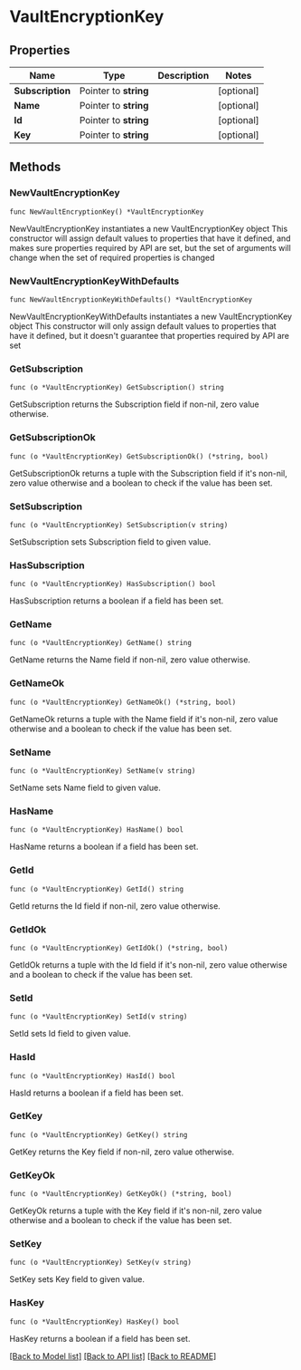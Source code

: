 # VaultEncryptionKey

## Properties

Name | Type | Description | Notes
------------ | ------------- | ------------- | -------------
**Subscription** | Pointer to **string** |  | [optional] 
**Name** | Pointer to **string** |  | [optional] 
**Id** | Pointer to **string** |  | [optional] 
**Key** | Pointer to **string** |  | [optional] 

## Methods

### NewVaultEncryptionKey

`func NewVaultEncryptionKey() *VaultEncryptionKey`

NewVaultEncryptionKey instantiates a new VaultEncryptionKey object
This constructor will assign default values to properties that have it defined,
and makes sure properties required by API are set, but the set of arguments
will change when the set of required properties is changed

### NewVaultEncryptionKeyWithDefaults

`func NewVaultEncryptionKeyWithDefaults() *VaultEncryptionKey`

NewVaultEncryptionKeyWithDefaults instantiates a new VaultEncryptionKey object
This constructor will only assign default values to properties that have it defined,
but it doesn't guarantee that properties required by API are set

### GetSubscription

`func (o *VaultEncryptionKey) GetSubscription() string`

GetSubscription returns the Subscription field if non-nil, zero value otherwise.

### GetSubscriptionOk

`func (o *VaultEncryptionKey) GetSubscriptionOk() (*string, bool)`

GetSubscriptionOk returns a tuple with the Subscription field if it's non-nil, zero value otherwise
and a boolean to check if the value has been set.

### SetSubscription

`func (o *VaultEncryptionKey) SetSubscription(v string)`

SetSubscription sets Subscription field to given value.

### HasSubscription

`func (o *VaultEncryptionKey) HasSubscription() bool`

HasSubscription returns a boolean if a field has been set.

### GetName

`func (o *VaultEncryptionKey) GetName() string`

GetName returns the Name field if non-nil, zero value otherwise.

### GetNameOk

`func (o *VaultEncryptionKey) GetNameOk() (*string, bool)`

GetNameOk returns a tuple with the Name field if it's non-nil, zero value otherwise
and a boolean to check if the value has been set.

### SetName

`func (o *VaultEncryptionKey) SetName(v string)`

SetName sets Name field to given value.

### HasName

`func (o *VaultEncryptionKey) HasName() bool`

HasName returns a boolean if a field has been set.

### GetId

`func (o *VaultEncryptionKey) GetId() string`

GetId returns the Id field if non-nil, zero value otherwise.

### GetIdOk

`func (o *VaultEncryptionKey) GetIdOk() (*string, bool)`

GetIdOk returns a tuple with the Id field if it's non-nil, zero value otherwise
and a boolean to check if the value has been set.

### SetId

`func (o *VaultEncryptionKey) SetId(v string)`

SetId sets Id field to given value.

### HasId

`func (o *VaultEncryptionKey) HasId() bool`

HasId returns a boolean if a field has been set.

### GetKey

`func (o *VaultEncryptionKey) GetKey() string`

GetKey returns the Key field if non-nil, zero value otherwise.

### GetKeyOk

`func (o *VaultEncryptionKey) GetKeyOk() (*string, bool)`

GetKeyOk returns a tuple with the Key field if it's non-nil, zero value otherwise
and a boolean to check if the value has been set.

### SetKey

`func (o *VaultEncryptionKey) SetKey(v string)`

SetKey sets Key field to given value.

### HasKey

`func (o *VaultEncryptionKey) HasKey() bool`

HasKey returns a boolean if a field has been set.


[[Back to Model list]](../README.md#documentation-for-models) [[Back to API list]](../README.md#documentation-for-api-endpoints) [[Back to README]](../README.md)


